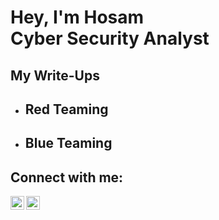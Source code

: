 <h1>Hey, I'm Hosam<br/><a>Cyber Security Analyst</a>

<h2>My Write-Ups</h2>

- <b>Red Teaming</b>
  - 
- <b>Blue Teaming</b>
  - 


<h2>Connect with me:</h2>

[<img align="left" alt="h05am10 | LinkedIn" width="22px" src="https://cdn.jsdelivr.net/npm/simple-icons@v3/icons/linkedin.svg" />][linkedin]
[<img align="left" alt="h05am10 | Instagram" width="22px" src="https://cdn.jsdelivr.net/npm/simple-icons@v3/icons/instagram.svg" />][instagram]

[instagram]: https://www.instagram.com/h05am10/
[linkedin]: https://www.linkedin.com/in/hosam-daoud-988010256/

